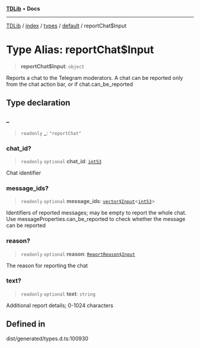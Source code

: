 [**TDLib**](../../../../../../README.md) • **Docs**

***

[TDLib](../../../../../../modules.md) / [index](../../../../../README.md) / [types](../../../README.md) / [default](../README.md) / reportChat$Input

# Type Alias: reportChat$Input

> **reportChat$Input**: `object`

Reports a chat to the Telegram moderators. A chat can be reported only from the chat action bar, or if chat.can_be_reported

## Type declaration

### \_

> `readonly` **\_**: `"reportChat"`

### chat\_id?

> `readonly` `optional` **chat\_id**: [`int53`](int53.md)

Chat identifier

### message\_ids?

> `readonly` `optional` **message\_ids**: [`vector$Input`](vector$Input.md)\<[`int53`](int53.md)\>

Identifiers of reported messages; may be empty to report the whole chat. Use messageProperties.can_be_reported to check whether the message can be reported

### reason?

> `readonly` `optional` **reason**: [`ReportReason$Input`](ReportReason$Input.md)

The reason for reporting the chat

### text?

> `readonly` `optional` **text**: `string`

Additional report details; 0-1024 characters

## Defined in

dist/generated/types.d.ts:100930
